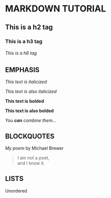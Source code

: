 # MARKDOWN TUTORIAL

## This is a h2 tag

### This is a h3 tag

###### This is a h6 tag

## EMPHASIS

_This text is italicized_

*This text is also italicized*

**This text is bolded**

__This text is also bolded__

_You **can** combine them..._

## BLOCKQUOTES 

_My poem_ by Michael Brewer

>I am not a poet, \
> and I know it.

## LISTS

Unordered
